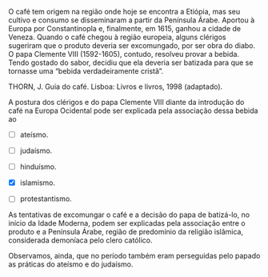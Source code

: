 

O café tem origem na região onde hoje se encontra a Etiópia, mas seu cultivo e consumo se disseminaram a partir da Península Árabe. Aportou à Europa por Constantinopla e, finalmente, em 1615, ganhou a cidade de Veneza. Quando o café chegou à região europeia, alguns clérigos sugeriram que o produto deveria ser excomungado, por ser obra do diabo. O papa Clemente VIII (1592-1605), contudo, resolveu provar a bebida. Tendo gostado do sabor, decidiu que ela deveria ser batizada para que se tornasse uma “bebida verdadeiramente cristã”.

THORN, J. Guia do café. Lisboa: Livros e livros, 1998 (adaptado).

A postura dos clérigos e do papa Clemente VIII diante da introdução do café na Europa Ocidental pode ser explicada pela associação dessa bebida ao



- [ ] ateísmo.
- [ ] judaísmo.
- [ ] hinduísmo.
- [x] islamismo.
- [ ] protestantismo.


As tentativas de excomungar o café e a decisão do papa de batizá-lo, no início da Idade Moderna, podem ser explicadas pela associação entre o produto e a Península Árabe, região de predomínio da religião islâmica, considerada demoníaca pelo clero católico.

Observamos, ainda, que no período também eram perseguidas pelo papado as práticas do ateísmo e do judaísmo.

        